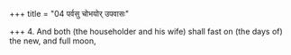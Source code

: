 +++
title = "04 पर्वसु चोभयोर् उपवासः"

+++
4. And both (the householder and his wife) shall fast on (the days of) the new, and full moon,
